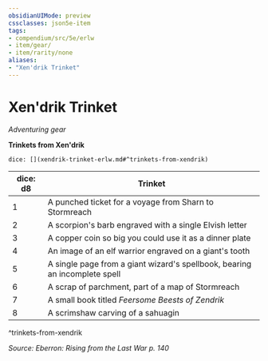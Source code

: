 ```yaml
---
obsidianUIMode: preview
cssclasses: json5e-item
tags:
- compendium/src/5e/erlw
- item/gear/
- item/rarity/none
aliases: 
- "Xen'drik Trinket"
---
```

# Xen'drik Trinket
*Adventuring gear*  


**Trinkets from Xen'drik**

`dice: [](xendrik-trinket-erlw.md#^trinkets-from-xendrik)`

| dice: d8 | Trinket |
|----------|---------|
| 1 | A punched ticket for a voyage from Sharn to Stormreach |
| 2 | A scorpion's barb engraved with a single Elvish letter |
| 3 | A copper coin so big you could use it as a dinner plate |
| 4 | An image of an elf warrior engraved on a giant's tooth |
| 5 | A single page from a giant wizard's spellbook, bearing an incomplete spell |
| 6 | A scrap of parchment, part of a map of Stormreach |
| 7 | A small book titled *Feersome Beests of Zendrik* |
| 8 | A scrimshaw carving of a sahuagin |
^trinkets-from-xendrik

*Source: Eberron: Rising from the Last War p. 140*